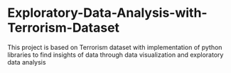 # Exploratory-Data-Analysis-with-Terrorism-Dataset

This project is based on Terrorism dataset with implementation of python libraries to find insights of data through data visualization and exploratory data analysis 
